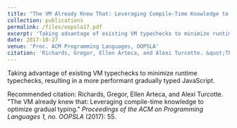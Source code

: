 ```yaml
---
title: "The VM Already Knew That: Leveraging Compile-Time Knowledge to Optimize Gradual Typing"
collection: publications
permalink: /files/oopsla17.pdf
excerpt: 'Taking advantage of existing VM typechecks to minimize runtime typechecks, resulting in a more performant gradually typed JavaScript.'
date: 2017-10-27
venue: 'Proc. ACM Programming Languages, OOPSLA'
citation: 'Richards, Gregor, Ellen Arteca, and Alexi Turcotte. &quot;The VM already knew that: Leveraging compile-time knowledge to optimize gradual typing.&quot; <i>Proceedings of the ACM on Programming Languages 1, no. OOPSLA</i> (2017): 55.'
---
```

Taking advantage of existing VM typechecks to minimize runtime typechecks, resulting in a more performant gradually typed JavaScript.

Recommended citation: Richards, Gregor, Ellen Arteca, and Alexi Turcotte. "The VM already knew that: Leveraging compile-time knowledge to optimize gradual typing." <i>Proceedings of the ACM on Programming Languages 1, no. OOPSLA</i> (2017): 55.